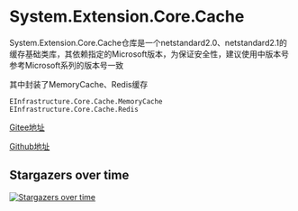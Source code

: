 # System.Extension.Core.Cache


System.Extension.Core.Cache仓库是一个netstandard2.0、netstandard2.1的缓存基础类库，其依赖指定的Microsoft版本，为保证安全性，建议使用中版本号参考Microsoft系列的版本号一致

其中封装了MemoryCache、Redis缓存

    EInfrastructure.Core.Cache.MemoryCache
	EInfrastructure.Core.Cache.Redis


[Gitee地址](https://gitee.com/zhenlei520/System.Extension.Core.Cache)

[Github地址](https://github.com/zhenlei520/System.Extension.Core.Cache)

## Stargazers over time

[![Stargazers over time](https://starchart.cc/zhenlei520/System.Extension.Core.Cache.svg)](https://starchart.cc/zhenlei520/System.Extension.Core.Cache)
